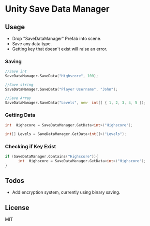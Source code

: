 # Unity Save Data Manager



## Usage

  - Drop "SaveDataManager" Prefab into scene.
  - Save any data type.
  - Getting key that doesn't exist will raise an error.
 
 ### Saving
  ```D
 //Save int
SaveDataManager.SaveData("Highscore", 100);

//Save string
SaveDataManager.SaveData("Player Username", "John");

//Save Array
SaveDataManager.SaveData("Levels", new  int[] { 1, 2, 3, 4, 5 });
 ```
 
 ### Getting Data
  ```D
int  Highscore = SaveDataManager.GetData<int>("Highscore");

int[] Levels = SaveDataManager.GetData<int[]>("Levels");
 ```
 
 ### Checking if Key Exist
  ```D
if (SaveDataManager.Contains("Highscore")){
		int  Highscore = SaveDataManager.GetData<int>("Highscore");
}
 ```



## Todos

 - Add encryption system, currently using binary saving.



License
----

MIT
